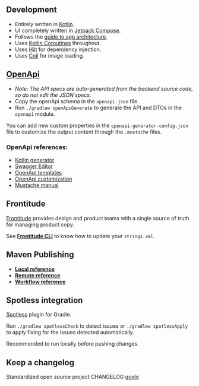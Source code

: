 ## Development

- Entirely written in [Kotlin](https://kotlinlang.org/).
- UI completely written in [Jetpack Compose](https://developer.android.com/jetpack/compose).
- Follows the [guide to app architecture](https://developer.android.com/jetpack/guide).
- Uses [Kotlin Coroutines](https://kotlinlang.org/docs/coroutines-guide.html) throughout.
- Uses [Hilt](https://dagger.dev/hilt) for dependency injection.
- Uses [Coil](https://coil-kt.github.io/coil/compose/) for image loading.

## [OpenApi](https://swagger.io/specification/)
- _Note: The API specs are auto-generated from the backend source code, so do not edit the JSON specs._
- Copy the openApi schema in the `openapi.json` file.
- Run `./gradlew openApiGenerate` to generate the API and DTOs in the `openapi` module.

You can add new custom properties in the `openapi-generator-config.json` file to customize the output content through the `.mustache` files.

### OpenApi references:
- [Kotlin generator](https://github.com/OpenAPITools/openapi-generator/blob/master/docs/generators/kotlin.md)
- [Swagger Editor](https://editor.swagger.io/)
- [OpenApi templates](https://openapi-generator.tech/docs/templating)
- [OpenApi customization](https://openapi-generator.tech/docs/customization)
- [Mustache manual](https://jgonggrijp.gitlab.io/wontache/mustache.5.html)

## Frontitude

[Frontitude](https://www.frontitude.com) provides design and product teams with a single source of truth for managing product copy.

See [**Frontitude CLI**](./FRONTITUDE_CLI.md) to know how to update your `strings.xml`.

## Maven Publishing

- [__Local reference__](./LOCAL_PUBLISHING.md)
- [__Remote reference__](./REMOTE_PUBLISHING.md)
- [__Workflow reference__](./ACTION_PUBLISHING.md)

## Spotless integration

[Spotless](https://github.com/diffplug/spotless) plugin for Gradle.

Run `./gradlew spotlessCheck` to detect issues or `./gradlew spotlessApply` to apply fixing for the issues detected automatically.

Recommended to run locally before pushing changes.

## Keep a changelog

Standardized open source project CHANGELOG [guide](https://keepachangelog.com/en/1.1.0/)
